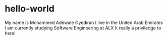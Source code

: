 # hello-world
My name is Mohammed Adewale Oyediran
I live in the United Arab Emirates
I am currently studying Software Engineering at ALX
It really a priviledge to here!
